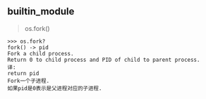 ## builtin_module
> os.fork()

```
>>> os.fork?
fork() -> pid
Fork a child process.
Return 0 to child process and PID of child to parent process.
译:
return pid
Fork一个子进程.
如果pid是0表示是父进程对应的子进程.
```
